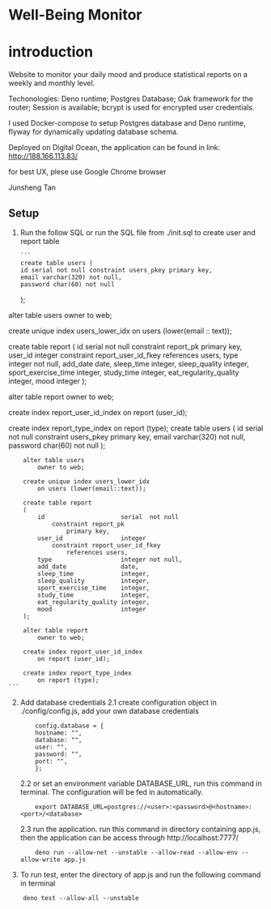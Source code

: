 # Well-Being Monitor

# introduction

Website to monitor your daily mood and produce statistical reports on a weekly and monthly level.

Techonologies: Deno runtime; Postgres Database; Oak framework for the router; Session is available; bcrypt is used for encrypted user credentials.

I used Docker-compose to setup Postgres database and Deno runtime, flyway for dynamically updating database schema.

Deployed on Digital Ocean, the application can be found in link: http://188.166.113.83/

for best UX, plese use Google Chrome browser

Junsheng Tan

## Setup

1.  Run the follow SQL or run the SQL file from ./init.sql to create user and report table

        ```
        create table users (
        id serial not null constraint users_pkey primary key,
        email varchar(320) not null,
        password char(60) not null

    );

alter table
users owner to web;

create unique index users_lower_idx on users (lower(email :: text));

create table report (
id serial not null constraint report_pk primary key,
user_id integer constraint report_user_id_fkey references users,
type integer not null,
add_date date,
sleep_time integer,
sleep_quality integer,
sport_exercise_time integer,
study_time integer,
eat_regularity_quality integer,
mood integer
);

alter table
report owner to web;

create index report_user_id_index on report (user_id);

create index report_type_index on report (type);
create table users
(
id serial not null
constraint users_pkey
primary key,
email varchar(320) not null,
password char(60) not null
);

        alter table users
            owner to web;

        create unique index users_lower_idx
            on users (lower(email::text));

        create table report
        (
            id                     serial  not null
                constraint report_pk
                    primary key,
            user_id                integer
                constraint report_user_id_fkey
                    references users,
            type                   integer not null,
            add_date               date,
            sleep_time             integer,
            sleep_quality          integer,
            sport_exercise_time    integer,
            study_time             integer,
            eat_regularity_quality integer,
            mood                   integer
        );

        alter table report
            owner to web;

        create index report_user_id_index
            on report (user_id);

        create index report_type_index
            on report (type);
    ```

2.  Add database credentials
    2.1 create configuration object in ./config/config.js, add your own database credentials

    ```
        config.database = {
        hostname: "",
        database: "",
        user: "",
        password: "",
        port: "",
        };
    ```

    2.2 or set an environment variable DATABASE_URL, run this command in terminal. The configuration will be fed in automatically.

    ```
        export DATABASE_URL=postgres://<user>:<password>@<hostname>:<port>/<database>
    ```

    2.3 run the application. run this command in directory containing app.js, then the application can be access through http://localhost:7777/

    ```
        deno run --allow-net --unstable --allow-read --allow-env --allow-write app.js
    ```

3.  To run test, enter the directory of app.js and run the following command in terminal

```
    deno test --allow-all --unstable
```
